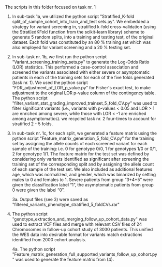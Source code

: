 The scripts in this folder focused on task nr. 1

1. In sub-task 1a, we utilized the python script "Stratified_K-fold split_of_sample_cohort_into_train_and_test sets.py". We embedded a strategy for variant screening in, 
stratified k-fold cross-validation (using the Strati¦edKFold function from the scikit-learn library) scheme to generate 5 random splits, into a training and testing test,
of the original dataset. Each fold was constituted by an 80 % training set which was also employed for variant screening and a 20 % testing set. 

2. In sub-task nr. 1b, we first run the python script "Variant_screening_training_sets.py" to generate the Log-Odds Ratio (LOR) statistics. This performed 
a case-control association and screened the variants associated with either severe or asymptomatic patients in each of the training sets for each of the 
five folds generated (task nr. 1). We used the python script "FDR_adjustment_of_LOR_p_value.py" for Fisher's exact test, to make adjustment to the original 
LOR p-value column of the contingency table. The python script "filter_variant_stat_grading_improved_trainset_5_fold_CV.py" was used to filter significant 
variants (i.e., variants with p-values < 0.05 and LOR > 1 are enriched among severe, while those with LOR < -1 are enriched among asymptomatics). we recycled 
task nr. 2 four-times to account for stratified 2 - 5 folds. 

3. In sub-task nr. 1c, for each split, we generated a feature matrix using the python script "Feature_matrix_generation_5_fold_CV.py" for the training set by 
assigning the allele counts of each screened variant for each sample of the training: i.e. 0 for genotype 0/0, 1 for genotypes 1/0 or 0/1, 2 for genotype 1/1. 
The feature matrix for the test set was defined by considering only variants identified as significant after screening the training set of the corresponding 
split and by assigning the allele count of each sample of the test set. We also included as additional features age, which was normalized, and gender, which 
was binarized by setting males to 0 and females to 1. Severe  patients from group “3+4+5” were given the classification label “1”, the asymptomatic patients 
from group 0 were given the label “0”.

     3a. Output files (see 3) were saved as "filtered_variants_phenotype_stratified_5_foldCVs.rar"

4. The python script "genotype_extraction_and_merging_follow_up_cohort_data.py" was used to extract VCF files and merge with relevant CSV files of 24 
Chromosomes in follow-up cohort study of 3000 patients. This unified the WES data into desirable format for variants match extractions identified from 2000 
cohort analysis. 

     4a. The python script "Feature_matrix_generation_full_supported_variants_follow_up_cohort.py" was used to generate the feature matrix from (4). 
